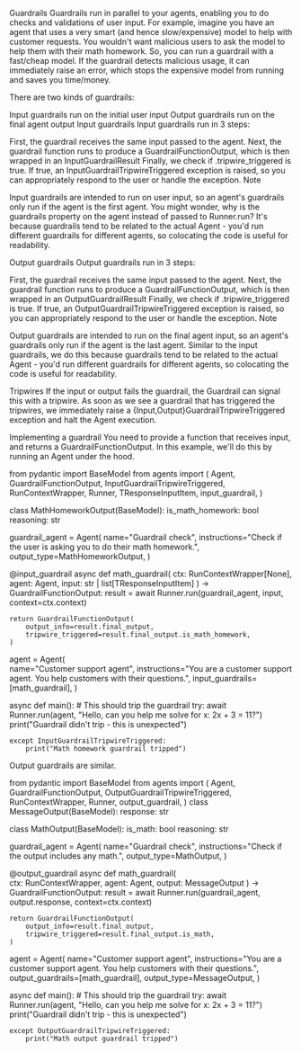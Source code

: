 Guardrails
Guardrails run in parallel to your agents, enabling you to do checks and validations of user input. For example, imagine you have an agent that uses a very smart (and hence slow/expensive) model to help with customer requests. You wouldn't want malicious users to ask the model to help them with their math homework. So, you can run a guardrail with a fast/cheap model. If the guardrail detects malicious usage, it can immediately raise an error, which stops the expensive model from running and saves you time/money.

There are two kinds of guardrails:

Input guardrails run on the initial user input
Output guardrails run on the final agent output
Input guardrails
Input guardrails run in 3 steps:

First, the guardrail receives the same input passed to the agent.
Next, the guardrail function runs to produce a GuardrailFunctionOutput, which is then wrapped in an InputGuardrailResult
Finally, we check if .tripwire_triggered is true. If true, an InputGuardrailTripwireTriggered exception is raised, so you can appropriately respond to the user or handle the exception.
Note

Input guardrails are intended to run on user input, so an agent's guardrails only run if the agent is the first agent. You might wonder, why is the guardrails property on the agent instead of passed to Runner.run? It's because guardrails tend to be related to the actual Agent - you'd run different guardrails for different agents, so colocating the code is useful for readability.

Output guardrails
Output guardrails run in 3 steps:

First, the guardrail receives the same input passed to the agent.
Next, the guardrail function runs to produce a GuardrailFunctionOutput, which is then wrapped in an OutputGuardrailResult
Finally, we check if .tripwire_triggered is true. If true, an OutputGuardrailTripwireTriggered exception is raised, so you can appropriately respond to the user or handle the exception.
Note

Output guardrails are intended to run on the final agent input, so an agent's guardrails only run if the agent is the last agent. Similar to the input guardrails, we do this because guardrails tend to be related to the actual Agent - you'd run different guardrails for different agents, so colocating the code is useful for readability.

Tripwires
If the input or output fails the guardrail, the Guardrail can signal this with a tripwire. As soon as we see a guardrail that has triggered the tripwires, we immediately raise a {Input,Output}GuardrailTripwireTriggered exception and halt the Agent execution.

Implementing a guardrail
You need to provide a function that receives input, and returns a GuardrailFunctionOutput. In this example, we'll do this by running an Agent under the hood.


from pydantic import BaseModel
from agents import (
    Agent,
    GuardrailFunctionOutput,
    InputGuardrailTripwireTriggered,
    RunContextWrapper,
    Runner,
    TResponseInputItem,
    input_guardrail,
)

class MathHomeworkOutput(BaseModel):
    is_math_homework: bool
    reasoning: str

guardrail_agent = Agent( 
    name="Guardrail check",
    instructions="Check if the user is asking you to do their math homework.",
    output_type=MathHomeworkOutput,
)


@input_guardrail
async def math_guardrail( 
    ctx: RunContextWrapper[None], agent: Agent, input: str | list[TResponseInputItem]
) -> GuardrailFunctionOutput:
    result = await Runner.run(guardrail_agent, input, context=ctx.context)

    return GuardrailFunctionOutput(
        output_info=result.final_output, 
        tripwire_triggered=result.final_output.is_math_homework,
    )


agent = Agent(  
    name="Customer support agent",
    instructions="You are a customer support agent. You help customers with their questions.",
    input_guardrails=[math_guardrail],
)

async def main():
    # This should trip the guardrail
    try:
        await Runner.run(agent, "Hello, can you help me solve for x: 2x + 3 = 11?")
        print("Guardrail didn't trip - this is unexpected")

    except InputGuardrailTripwireTriggered:
        print("Math homework guardrail tripped")
Output guardrails are similar.


from pydantic import BaseModel
from agents import (
    Agent,
    GuardrailFunctionOutput,
    OutputGuardrailTripwireTriggered,
    RunContextWrapper,
    Runner,
    output_guardrail,
)
class MessageOutput(BaseModel): 
    response: str

class MathOutput(BaseModel): 
    is_math: bool
    reasoning: str

guardrail_agent = Agent(
    name="Guardrail check",
    instructions="Check if the output includes any math.",
    output_type=MathOutput,
)

@output_guardrail
async def math_guardrail(  
    ctx: RunContextWrapper, agent: Agent, output: MessageOutput
) -> GuardrailFunctionOutput:
    result = await Runner.run(guardrail_agent, output.response, context=ctx.context)

    return GuardrailFunctionOutput(
        output_info=result.final_output,
        tripwire_triggered=result.final_output.is_math,
    )

agent = Agent( 
    name="Customer support agent",
    instructions="You are a customer support agent. You help customers with their questions.",
    output_guardrails=[math_guardrail],
    output_type=MessageOutput,
)

async def main():
    # This should trip the guardrail
    try:
        await Runner.run(agent, "Hello, can you help me solve for x: 2x + 3 = 11?")
        print("Guardrail didn't trip - this is unexpected")

    except OutputGuardrailTripwireTriggered:
        print("Math output guardrail tripped")